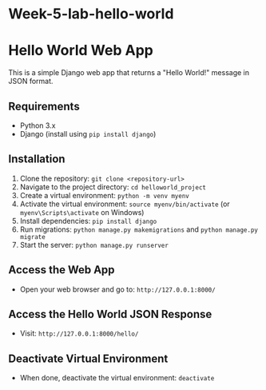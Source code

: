 # Week-5-lab-hello-world
# Hello World Web App

This is a simple Django web app that returns a "Hello World!" message in JSON format.

## Requirements
- Python 3.x
- Django (install using `pip install django`)

## Installation
1. Clone the repository: `git clone <repository-url>`
2. Navigate to the project directory: `cd helloworld_project`
3. Create a virtual environment: `python -m venv myenv`
4. Activate the virtual environment: `source myenv/bin/activate` (or `myenv\Scripts\activate` on Windows)
5. Install dependencies: `pip install django`
6. Run migrations: `python manage.py makemigrations` and `python manage.py migrate`
7. Start the server: `python manage.py runserver`

## Access the Web App
- Open your web browser and go to: `http://127.0.0.1:8000/`

## Access the Hello World JSON Response
- Visit: `http://127.0.0.1:8000/hello/`

## Deactivate Virtual Environment
- When done, deactivate the virtual environment: `deactivate`
  
